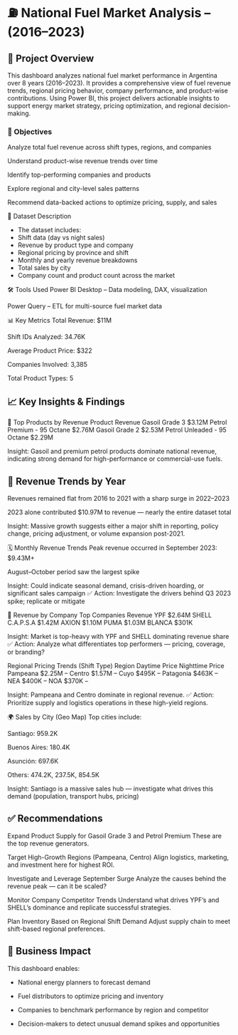 # ⛽ National Fuel Market Analysis – (2016–2023)
## 🧭 Project Overview
This dashboard analyzes national fuel market performance in Argentina over 8 years (2016–2023). It provides a comprehensive view of fuel revenue trends, regional pricing behavior, company performance, and product-wise contributions. Using Power BI, this project delivers actionable insights to support energy market strategy, pricing optimization, and regional decision-making.

### 🎯 Objectives
Analyze total fuel revenue across shift types, regions, and companies

Understand product-wise revenue trends over time

Identify top-performing companies and products

Explore regional and city-level sales patterns

Recommend data-backed actions to optimize pricing, supply, and sales

📂 Dataset Description
- The dataset includes:
- Shift data (day vs night sales)
- Revenue by product type and company
- Regional pricing by province and shift
- Monthly and yearly revenue breakdowns
- Total sales by city
- Company count and product count across the market

🛠️ Tools Used
Power BI Desktop – Data modeling, DAX, visualization

Power Query – ETL for multi-source fuel market data

📊 Key Metrics
Total Revenue: $11M

Shift IDs Analyzed: 34.76K

Average Product Price: $322

Companies Involved: 3,385

Total Product Types: 5

## 📈 Key Insights & Findings
🥇 Top Products by Revenue
Product	Revenue
Gasoil Grade 3	$3.12M
Petrol Premium - 95 Octane	$2.76M
Gasoil Grade 2	$2.53M
Petrol Unleaded - 95 Octane	$2.29M

Insight: Gasoil and premium petrol products dominate national revenue, indicating strong demand for high-performance or commercial-use fuels.

## 📅 Revenue Trends by Year
Revenues remained flat from 2016 to 2021 with a sharp surge in 2022–2023

2023 alone contributed $10.97M to revenue — nearly the entire dataset total

Insight: Massive growth suggests either a major shift in reporting, policy change, pricing adjustment, or volume expansion post-2021.

🗓️ Monthly Revenue Trends
Peak revenue occurred in September 2023: $9.43M+

August–October period saw the largest spike

Insight: Could indicate seasonal demand, crisis-driven hoarding, or significant sales campaign
✅ Action: Investigate the drivers behind Q3 2023 spike; replicate or mitigate

🏢 Revenue by Company
Top Companies	Revenue
YPF	$2.64M
SHELL C.A.P.S.A	$1.42M
AXION	$1.10M
PUMA	$1.03M
BLANCA	$301K

Insight: Market is top-heavy with YPF and SHELL dominating revenue share
✅ Action: Analyze what differentiates top performers — pricing, coverage, or branding?

Regional Pricing Trends (Shift Type)
Region	Daytime Price	Nighttime Price
Pampeana	$2.25M	–
Centro	$1.57M	–
Cuyo	$495K	–
Patagonia	$463K	–
NEA	$400K	–
NOA	$370K	–

Insight: Pampeana and Centro dominate in regional revenue.
✅ Action: Prioritize supply and logistics operations in these high-yield regions.

🌍 Sales by City (Geo Map)
Top cities include:

Santiago: 959.2K

Buenos Aires: 180.4K

Asunción: 697.6K

Others: 474.2K, 237.5K, 854.5K

Insight: Santiago is a massive sales hub — investigate what drives this demand (population, transport hubs, pricing)

## ✅ Recommendations
Expand Product Supply for Gasoil Grade 3 and Petrol Premium
These are the top revenue generators.

Target High-Growth Regions (Pampeana, Centro)
Align logistics, marketing, and investment here for highest ROI.

Investigate and Leverage September Surge
Analyze the causes behind the revenue peak — can it be scaled?

Monitor Company Competitor Trends
Understand what drives YPF’s and SHELL’s dominance and replicate successful strategies.

Plan Inventory Based on Regional Shift Demand
Adjust supply chain to meet shift-based regional preferences.

## 📌 Business Impact
This dashboard enables:

- National energy planners to forecast demand

- Fuel distributors to optimize pricing and inventory

- Companies to benchmark performance by region and competitor

- Decision-makers to detect unusual demand spikes and opportunities

